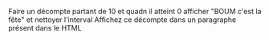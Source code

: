 Faire un décompte partant de 10 et quadn il atteint 0 afficher "BOUM c'est la fête" et nettoyer l'interval
Affichez ce décompte dans un paragraphe présent dans le HTML